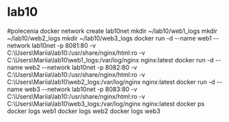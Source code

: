 # lab10
#polecenia
docker network create lab10net
mkdir ~/lab10/web1_logs
mkdir ~/lab10/web2_logs
mkdir ~/lab10/web3_logs
docker run -d --name web1 --network lab10net -p 8081:80 -v C:\Users\Mariia\lab10:/usr/share/nginx/html:ro -v C:\Users\Mariia\lab10\web1_logs:/var/log/nginx nginx:latest
docker run -d --name web2 --network lab10net -p 8082:80 -v C:\Users\Mariia\lab10:/usr/share/nginx/html:ro -v C:\Users\Mariia\lab10\web2_logs:/var/log/nginx nginx:latest
docker run -d --name web3 --network lab10net -p 8083:80 -v C:\Users\Mariia\lab10:/usr/share/nginx/html:ro -v C:\Users\Mariia\lab10\web3_logs:/var/log/nginx nginx:latest
docker ps
docker logs web1
docker logs web2
docker logs web3
